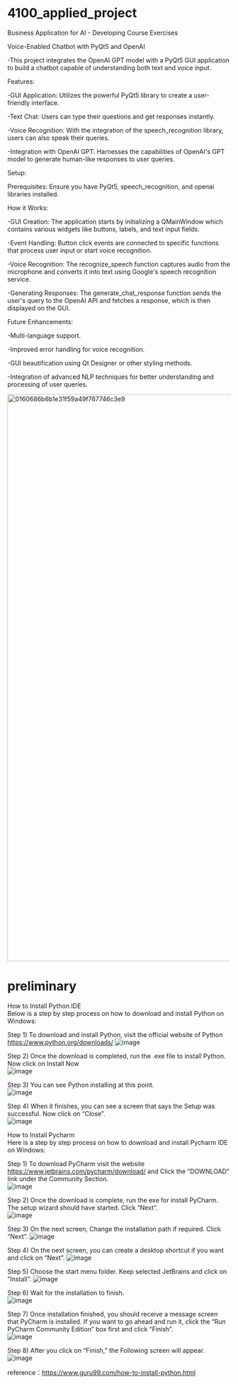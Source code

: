 # 4100_applied_project 
Business Application for AI - Developing Course Exercises  

Voice-Enabled Chatbot with PyQt5 and OpenAI  

-This project integrates the OpenAI GPT model with a PyQt5 GUI application to build a chatbot capable of understanding both text and voice input.  

Features:  


-GUI Application: Utilizes the powerful PyQt5 library to create a user-friendly interface.    


-Text Chat: Users can type their questions and get responses instantly.  


-Voice Recognition: With the integration of the speech_recognition library, users can also speak their queries.  


-Integration with OpenAI GPT: Harnesses the capabilities of OpenAI's GPT model to generate human-like responses to user queries.  


Setup:  


Prerequisites: Ensure you have PyQt5, speech_recognition, and openai libraries installed.  

How it Works:  


-GUI Creation: The application starts by initializing a QMainWindow which contains various widgets like buttons, labels, and text input fields.  


-Event Handling: Button click events are connected to specific functions that process user input or start voice recognition.  


-Voice Recognition: The recognize_speech function captures audio from the microphone and converts it into text using Google's speech recognition service.  


-Generating Responses: The generate_chat_response function sends the user's query to the OpenAI API and fetches a response, which is then displayed on the GUI.  


Future Enhancements:  


-Multi-language support.  


-Improved error handling for voice recognition.  


-GUI beautification using Qt Designer or other styling methods.  


-Integration of advanced NLP techniques for better understanding and processing of user queries.  


<img width="1279" alt="0160686b6b1e31f59a49f767746c3e9" src="https://github.com/ZhengFeie/4100_applied_project/assets/106442747/19bb9712-b9ae-4402-8062-122497bf15c1">

# preliminary  
How to Install Python IDE  
Below is a step by step process on how to download and install Python on Windows:  

Step 1) To download and install Python, visit the official website of Python https://www.python.org/downloads/ 
![image](https://github.com/ZhengFeie/4100_applied_project/assets/106442747/80352b26-440c-4276-aa68-ae8e5496c1aa)

Step 2) Once the download is completed, run the .exe file to install Python. Now click on Install Now  
![image](https://github.com/ZhengFeie/4100_applied_project/assets/106442747/cf252862-78f5-46eb-b340-a896cfc1c21d)

Step 3) You can see Python installing at this point.  
![image](https://github.com/ZhengFeie/4100_applied_project/assets/106442747/f68d38cb-73a0-437b-8ea7-50a90189de51)

Step 4) When it finishes, you can see a screen that says the Setup was successful. Now click on “Close”.  
![image](https://github.com/ZhengFeie/4100_applied_project/assets/106442747/6b51a6e9-d76a-448d-aa85-57f46cbc0913)

  
How to Install Pycharm  
Here is a step by step process on how to download and install Pycharm IDE on Windows:  

Step 1) To download PyCharm visit the website https://www.jetbrains.com/pycharm/download/ and Click the “DOWNLOAD” link under the Community Section.  
![image](https://github.com/ZhengFeie/4100_applied_project/assets/106442747/84b1e1b9-6e76-4a20-b26a-b85cb96007f1)

Step 2) Once the download is complete, run the exe for install PyCharm. The setup wizard should have started. Click “Next”.  
![image](https://github.com/ZhengFeie/4100_applied_project/assets/106442747/e1ffc2ce-6247-4464-9c8f-19d77d638d6a)

Step 3) On the next screen, Change the installation path if required. Click “Next”.
![image](https://github.com/ZhengFeie/4100_applied_project/assets/106442747/86ef6a2b-441a-411d-85b3-849f8b4a20d3)

Step 4) On the next screen, you can create a desktop shortcut if you want and click on “Next”. 
![image](https://github.com/ZhengFeie/4100_applied_project/assets/106442747/47ec7db9-66ce-49c6-9937-ac6d17c83456)

Step 5) Choose the start menu folder. Keep selected JetBrains and click on “Install”. 
![image](https://github.com/ZhengFeie/4100_applied_project/assets/106442747/ef898c54-a01b-4712-b1a7-3139a62b31da)

Step 6) Wait for the installation to finish.  
![image](https://github.com/ZhengFeie/4100_applied_project/assets/106442747/bff23289-5024-4a06-9fb6-0adde7a69c1b)


Step 7) Once installation finished, you should receive a message screen that PyCharm is installed. If you want to go ahead and run it, click the “Run PyCharm Community Edition” box first and click “Finish”.    
![image](https://github.com/ZhengFeie/4100_applied_project/assets/106442747/a80c2661-940f-4ceb-8f7b-e3cd64e35e64)

Step 8) After you click on “Finish,” the Following screen will appear.  
![image](https://github.com/ZhengFeie/4100_applied_project/assets/106442747/ff93db17-ba40-472f-b146-bf190fb5fe9b)

reference：https://www.guru99.com/how-to-install-python.html

